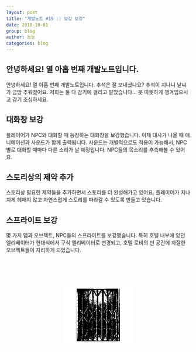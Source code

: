 ```yaml
---
layout: post
title: "개발노트 #19 :: 보강 보강"
date: 2018-10-01
group: blog
author: 눈눈
categories: blog
---
```


## 안녕하세요! 열 아홉 번째 개발노트입니다.

안녕하세요! 열 아홉 번째 개발노트입니다.
추석은 잘 보내셨나요? 추석이 지나니 날씨가 금방 추워졌어요. 저희는 둘 다 감기에 걸리고 말았습니다...
옷 따뜻하게 챙겨입으시고 감기 조심하세요.


## 대화창 보강
플레이어가 NPC와 대화할 때 등장하는 대화창을 보강했습니다.
이제 대사가 나올 때 애니메이션과 사운드가 함께 출력됩니다.
사운드는 개별적으로도 적용이 가능해서, NPC별로 대화할 때마다 다른 소리가 날 예정입니다.
NPC들의 목소리를 추측해볼 수 있어요.


## 스토리상의 제약 추가  
스토리상 필요한 제약들을 추가하면서 스토리를 더 완성해가고 있어요.
플레이어가 지나치게 헤매지 않고 자연스럽게 스토리를 따라갈 수 있도록 만들고 있습니다.


## 스프라이트 보강
몇 가지 맵과 오브젝트, NPC들의 스프라이트를 보강했습니다.
특히 호텔 내부에 있던 엘리베이터가 현대식에서 구식 엘리베이터로 변경되고,
호텔 로비의 빈 공간에 자잘한 오브젝트들이 자리하게 되었습니다.


<div style="width:188px; height:175px; margin:auto; margin-top:80px;">
  <img src="\img\post\2018-10\elevator_open.gif">
  <div>
